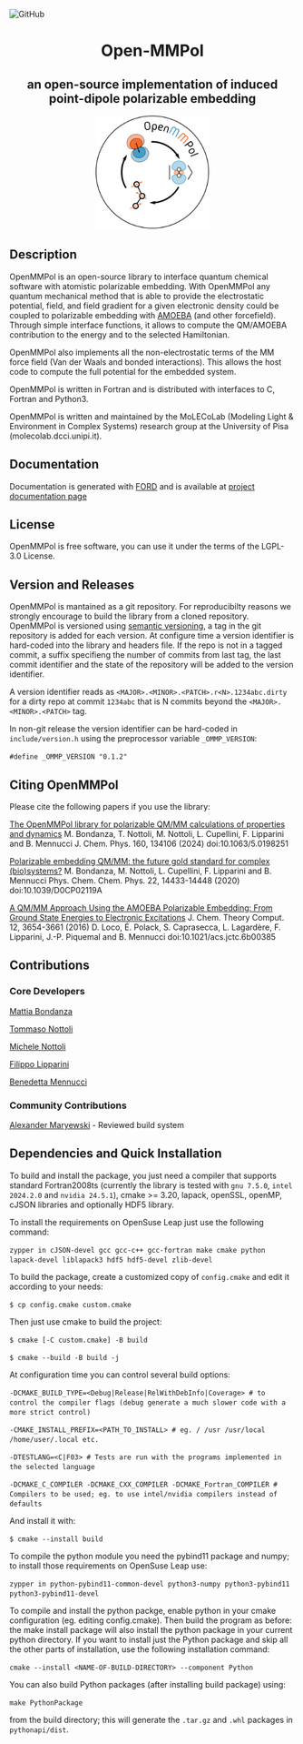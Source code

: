 ![GitHub](https://img.shields.io/github/license/Molecolab-Pisa/OpenMMPol?style=plastic)
<div align="center">

# Open-MMPol
## an open-source implementation of induced point-dipole polarizable embedding 
<img src="logo/logo.png" width="200">
</div>

## Description
OpenMMPol is an open-source library to interface quantum chemical software with atomistic polarizable embedding. With OpenMMPol any quantum mechanical method that is able to provide the electrostatic potential, field, and field gradient for a given electronic density could be coupled to polarizable embedding with [AMOEBA](https://pubs.acs.org/doi/10.1021/jp910674d) (and other forcefield). Through simple interface functions, it allows to compute the QM/AMOEBA contribution to the energy and to the selected Hamiltonian. 

OpenMMPol also implements all the non-electrostatic terms of the MM force field (Van der Waals and bonded interactions). This allows the host code to compute the full potential for the embedded system. 

OpenMMPol is written in Fortran and is distributed with interfaces to C, Fortran and Python3. 

OpenMMPol is written and maintained by the MoLECoLab (Modeling Light & Environment in Complex Systems) research group at the University of Pisa (molecolab.dcci.unipi.it). 

## Documentation
Documentation is generated with [FORD](https://github.com/Fortran-FOSS-Programmers/ford) and is 
available at [project documentation page](https://molecolab-pisa.github.io/OpenMMPol)

## License 
OpenMMPol is free software, you can use it under the terms of the LGPL-3.0 License.

## Version and Releases
OpenMMPol is mantained as a git repository. For reproducibilty reasons we strongly encourage to build the library from a cloned repository.
OpenMMPol is versioned using [semantic versioning](https://semver.org/), a tag in the git repository is added for each version. At configure time a version identifier is hard-coded into the library and headers file. If the repo is not in a tagged commit, a suffix specifieng the number of commits from last tag, the last commit identifier and the state of the repository will be added to the version identifier.

A version identifier reads as ``<MAJOR>.<MINOR>.<PATCH>.r<N>.1234abc.dirty`` for a dirty repo at commit ``1234abc`` that is N commits beyond the ``<MAJOR>.<MINOR>.<PATCH>`` tag.

In non-git release the version identifier can be hard-coded in ``include/version.h`` using the preprocessor variable ``_OMMP_VERSION``:

``#define _OMMP_VERSION "0.1.2"``

## Citing OpenMMPol
Please cite the following papers if you use the library:

[The OpenMMPol library for polarizable QM/MM calculations of properties and dynamics](https://doi.org/10.1063/5.0198251)
M. Bondanza, T. Nottoli, M. Nottoli, L. Cupellini, F. Lipparini and B. Mennucci
J. Chem. Phys. 160, 134106 (2024)
doi:10.1063/5.0198251

[Polarizable embedding QM/MM: the future gold standard for complex (bio)systems?](https://doi.org/10.1039/D0CP02119A)
M. Bondanza, M. Nottoli, L. Cupellini, F. Lipparini and B. Mennucci
Phys. Chem. Chem. Phys. 22, 14433-14448 (2020)
doi:10.1039/D0CP02119A

[A QM/MM Approach Using the AMOEBA Polarizable Embedding: From Ground State Energies to Electronic Excitations](https://doi.org/10.1021/acs.jctc.6b00385)
J. Chem. Theory Comput. 12, 3654-3661 (2016)
D. Loco, É. Polack, S. Caprasecca, L. Lagardère, F. Lipparini, J.-P. Piquemal and B. Mennucci
doi:10.1021/acs.jctc.6b00385


## Contributions
### Core Developers
[Mattia Bondanza](https://orcid.org/0000-0001-6254-3957)

[Tommaso Nottoli](https://orcid.org/0000-0002-9543-6127)

[Michele Nottoli](https://orcid.org/0000-0002-6544-0897)

[Filippo Lipparini](https://orcid.org/0000-0002-4947-3912)

[Benedetta Mennucci](https://orcid.org/0000-0002-4394-0129)

### Community Contributions
[Alexander Maryewski](https://orcid.org/0000-0002-7390-1075) - Reviewed build system

## Dependencies and Quick Installation

To build and install the package, you just need a compiler that supports standard Fortran2008ts (currently the 
library is tested with `gnu 7.5.0`, `intel 2024.2.0` and `nvidia 24.5.1`), cmake >= 3.20, 
lapack, openSSL, openMP, cJSON libraries and optionally HDF5 library.

To install the requirements on OpenSuse Leap just use the following command:

``zypper in cJSON-devel gcc gcc-c++ gcc-fortran make cmake python lapack-devel liblapack3 hdf5 hdf5-devel zlib-devel``

To build the package, create a customized copy of ``config.cmake`` and edit it according to your needs:

``$ cp config.cmake custom.cmake``

Then just use cmake to build the project:

``$ cmake [-C custom.cmake] -B build``
  
``$ cmake --build -B build -j``

At configuration time you can control several build options:

``-DCMAKE_BUILD_TYPE=<Debug|Release|RelWithDebInfo|Coverage> # to control the compiler flags (debug generate a much slower code with a more strict control)``

``-CMAKE_INSTALL_PREFIX=<PATH_TO_INSTALL> # eg. / /usr /usr/local /home/user/.local etc.``

``-DTESTLANG=<C|F03> # Tests are run with the programs implemented in the selected language``
  
``-DCMAKE_C_COMPILER -DCMAKE_CXX_COMPILER -DCMAKE_Fortran_COMPILER # Compilers to be used; eg. to use intel/nvidia compilers instead of defaults``

And install it with:

``$ cmake --install build``

To compile the python module you need the pybind11 package and numpy; to install those
requirements on  OpenSuse Leap use:

``zypper in python-pybind11-common-devel python3-numpy python3-pybind11 python3-pybind11-devel``

To compile and install the python packge, enable python in your cmake configuration (eg. editing config.cmake).
Then build the program as before: the make install package will also install the python package in your current
python directory. If you want to install just the Python package and skip all the other parts of installation, use the
following installation command:

``cmake --install <NAME-OF-BUILD-DIRECTORY> --component Python``

You can also build Python packages (after installing build package) using:

``make PythonPackage``

from the build directory; this will generate the ``.tar.gz`` and ``.whl`` packages in ``pythonapi/dist``.
